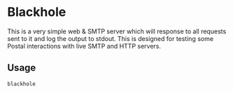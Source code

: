 # Blackhole

This is a very simple web & SMTP server which will response to all requests sent to it and log the output to stdout. This is designed for testing some Postal interactions with live SMTP and HTTP servers.

## Usage

```
blackhole
```
